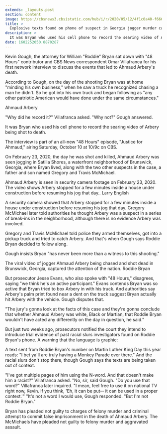 ```yaml
--- 
extends: _layouts.post 
section: content 
image: https://cbsnews3.cbsistatic.com/hub/i/r/2020/05/12/4f1c0a40-f666-47cd-accf-9ee89f573625/thumbnail/1200x630/dfdfc25f886bdf46a6cdaffb93fe27c8/cbsn-fusion-nfl-players-pushing-for-justice-for-ahmaud-arbery-thumbnail-483559-640x360.jpg 
title: > 
  Explosive texts found on phone of suspect in Georgia jogger murder case 
description: > 
  It was Bryan who used his cell phone to record the searing video of Arbery being shot to death.Ahmaud Arbery is seen in security camera footage on February 23, 2020.The viral video of jogger Ahmaud Arbery being chased and shot dead in Brunswick, Georgia, captured the attention of the nation."But I'm not Roddie Bryan."Bryan has pleaded not guilty to charges of felony murder and criminal attempt to commit false imprisonment in the death of Ahmaud Arbery. 
date: 1602252050.8870287 
--- 
```

Kevin Gough, the attorney for William "Roddie" Bryan sat down with "48 Hours" contributor and CBS News correspondent Omar Villafranca for his first network interview to discuss the events that led to Ahmaud Arbery's death.

According to Gough, on the day of the shooting Bryan was at home "minding his own business," when he saw a truck he recognized chasing a man he didn't. So he got into his own truck and began following as "any other patriotic American would have done under the same circumstances."

Ahmaud Arbery

"Why did he record it?" Villafranca asked. "Why not?" Gough answered.

It was Bryan who used his cell phone to record the searing video of Arbery being shot to death.

The interview is part of an all-new "48 Hours" episode, "Justice for Ahmaud," airing Saturday, October 10 at 10/9c on CBS.

On February 23, 2020, the day he was shot and killed, Ahmaud Arbery was seen jogging in Satilla Shores, a waterfront neighborhood of Brunswick, Georgia, where Bryan lived, along with the two other suspects in the case, a father and son named Gregory and Travis McMichael.

Ahmaud Arbery is seen in security camera footage on February 23, 2020. The video shows Arbery stopped for a few minutes inside a house under construction before resuming his jog that day.. Larry English

A security camera showed that Arbery stopped for a few minutes inside a house under construction before resuming his jog that day. Gregory McMichael later told authorities he thought Arbery was a suspect in a series of break-ins in the neighborhood, although there is no evidence Arbery was involved.

Gregory and Travis McMichael told police they armed themselves, got into a pickup truck and tried to catch Arbery. And that's when Gough says Roddie Bryan decided to follow along.

Gough insists Bryan "has never been more than a witness to this shooting."

The viral video of jogger Ahmaud Arbery being chased and shot dead in Brunswick, Georgia, captured the attention of the nation. Roddie Bryan

But prosecutor Jesse Evans, who also spoke with "48 Hours," disagrees, saying "we think he's an active participant." Evans contends Bryan was so active that Bryan tried to box Arbery in with his truck. And authorities say Arbery's palm print found near a dent on the truck suggest Bryan actually hit Arbery with the vehicle. Gough disputes that.

"The jury's gonna look at the facts of this case and they're gonna conclude that whether Ahmaud Arbery was white, Black or Martian, that Roddie Bryan wouldn't have acted any differently on the day in question, he said."

But just two weeks ago, prosecutors notified the court they intend to introduce trial evidence of past racial slurs investigators found on Roddie Bryan's phone. A warning that the language is graphic:

A text sent from Roddie Bryan's number on Martin Luther King Day this year reads: "I bet ya'll are truly having a Monkey Parade over there." And the racial slurs don't stop there, though Gough says the texts are being taken out of context.

"I've got multiple pages of him using the N-word. And that doesn't make him a racist?" Villafranca asked. "No, sir, said Gough. "Do you use that word?" Villafranca later inquired. "I mean, feel free to use it on national TV right now, Kevin. If you think, 'Eh, it can be put-- it can be used in a proper context.'" "It's not a word I would use, Gough responded. "But I'm not Roddie Bryan."

Bryan has pleaded not guilty to charges of felony murder and criminal attempt to commit false imprisonment in the death of Ahmaud Arbery. The McMichaels have pleaded not guilty to felony murder and aggravated assault.